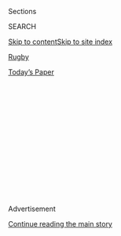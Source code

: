 <div id="app">

<div>

<div>

<div>

<div class="NYTAppHideMasthead css-1q2w90k e1suatyy0">

<div class="section css-ui9rw0 e1suatyy2">

<div class="css-eph4ug er09x8g0">

<div class="css-6n7j50">

</div>

<span class="css-1dv1kvn">Sections</span>

<div class="css-10488qs">

<span class="css-1dv1kvn">SEARCH</span>

</div>

[Skip to content](#site-content)[Skip to site
index](#site-index)

</div>

<div id="masthead-section-label" class="css-1wr3we4 eaxe0e00">

[Rugby](https://www.nytimes3xbfgragh.onion/section/sports/rugby)

</div>

<div class="css-10698na e1huz5gh0">

</div>

</div>

<div id="masthead-bar-one" class="section hasLinks css-15hmgas e1csuq9d3">

<div class="css-uqyvli e1csuq9d0">

</div>

<div class="css-1uqjmks e1csuq9d1">

</div>

<div class="css-9e9ivx">

[](https://myaccount.nytimes3xbfgragh.onion/auth/login?response_type=cookie&client_id=vi)

</div>

<div class="css-1bvtpon e1csuq9d2">

[Today’s
Paper](https://www.nytimes3xbfgragh.onion/section/todayspaper)

</div>

</div>

</div>

</div>

<div data-aria-hidden="false">

<div id="site-content" data-role="main">

<div>

<div class="css-1aor85t" style="opacity:0.000000001;z-index:-1;visibility:hidden">

<div class="css-1hqnpie">

<div class="css-epjblv">

<span class="css-17xtcya">[Rugby](/section/sports/rugby)</span><span class="css-x15j1o">|</span><span class="css-fwqvlz">Chester
Williams, Rugby Champion Who Signaled Apartheid’s Defeat, Dies at
49</span>

</div>

<div class="css-k008qs">

<div class="css-1iwv8en">

<span class="css-18z7m18"></span>

<div>

</div>

</div>

<span class="css-1n6z4y">https://nyti.ms/2I4CPBq</span>

<div class="css-1705lsu">

<div class="css-4xjgmj">

<div class="css-4skfbu" data-role="toolbar" data-aria-label="Social Media Share buttons, Save button, and Comments Panel with current comment count" data-testid="share-tools">

  - 
  - 
  - 
  - 
    
    <div class="css-6n7j50">
    
    </div>

  - 

</div>

</div>

</div>

</div>

</div>

</div>

<div class="css-13pd83m">

</div>

<div id="top-wrapper" class="css-1sy8kpn">

<div id="top-slug" class="css-l9onyx">

Advertisement

</div>

[Continue reading the main
story](#after-top)

<div class="ad top-wrapper" style="text-align:center;height:100%;display:block;min-height:250px">

<div id="top" class="place-ad" data-position="top" data-size-key="top">

</div>

</div>

<div id="after-top">

</div>

</div>

<div>

<div id="sponsor-wrapper" class="css-1hyfx7x">

<div id="sponsor-slug" class="css-19vbshk">

Supported by

</div>

[Continue reading the main
story](#after-sponsor)

<div id="sponsor" class="ad sponsor-wrapper" style="text-align:center;height:100%;display:block">

</div>

<div id="after-sponsor">

</div>

</div>

<div class="css-186x18t">

</div>

<div class="css-1vkm6nb ehdk2mb0">

# Chester Williams, Rugby Champion Who Signaled Apartheid’s Defeat, Dies at 49

</div>

Williams was the only nonwhite on the Springboks when it won the 1995
World Cup and was embraced by Nelson Mandela in a message of
reconciliation.

<div class="css-79elbk" data-testid="photoviewer-wrapper">

<div class="css-z3e15g" data-testid="photoviewer-wrapper-hidden">

</div>

<div class="css-1a48zt4 ehw59r15" data-testid="photoviewer-children">

![<span class="css-16f3y1r e13ogyst0" data-aria-hidden="true">Chester
Williams in a test match against Argentina in 2000 in Buenos Aires. His
presence on South Africa’s historically white championship team in the
1995 World Cup was viewed as a sign of historic reconciliation after the
end of
apartheid.</span><span class="css-cnj6d5 e1z0qqy90" itemprop="copyrightHolder"><span class="css-1ly73wi e1tej78p0">Credit...</span><span><span>Fabian
Gredillas/Agence France-Presse — Getty
Images</span></span></span>](https://static01.graylady3jvrrxbe.onion/images/2019/09/13/obituaries/10Williams1/merlin_160336356_8e0bdcbb-8432-439c-a79c-7dd85ad11c76-articleLarge.jpg?quality=75&auto=webp&disable=upscale)

</div>

</div>

<div class="css-18e8msd">

<div class="css-vp77d3 epjyd6m0">

<div class="css-1baulvz">

By <span class="css-1baulvz last-byline" itemprop="name">Huw
Richards</span>

</div>

</div>

  - 
    
    <div class="css-ld3wwf e16638kd2">
    
    Sept. 12,
    2019
    
    </div>

  - 
    
    <div class="css-4xjgmj">
    
    <div class="css-d8bdto" data-role="toolbar" data-aria-label="Social Media Share buttons, Save button, and Comments Panel with current comment count" data-testid="share-tools">
    
      - 
      - 
      - 
      - 
        
        <div class="css-6n7j50">
        
        </div>
    
      - 
    
    </div>
    
    </div>

</div>

</div>

<div class="section meteredContent css-1r7ky0e" name="articleBody" itemprop="articleBody">

<div class="css-1fanzo5 StoryBodyCompanionColumn">

<div class="css-53u6y8">

Chester Williams, the only nonwhite player on the South Africa rugby
team that won the Rugby Union World Cup in 1995, a victory on home soil
that marked a historic moment of reconciliation just a year after
apartheid fell, died on Sept. 6 in Cape Town. He was 49.

[South African Rugby](https://www.sarugby.co.za/), the sport’s governing
body in that country, said the cause was a heart attack.

Williams, who was classified as colored in South Africa’s system of
racial divisions, was an important presence in the 1995 tournament
because his team, the Springboks, had historically been white, playing
the sport most cherished by the Afrikaners, the dominant political group
under apartheid.

More significantly, [Nelson
Mandela,](https://www.nytimes3xbfgragh.onion/2013/12/06/world/africa/nelson-mandela_obit.html)
who had taken office as South Africa’s first democratically elected
president a year earlier, had embraced the Springboks — long a symbol of
repression to most nonwhites — signaling that there was a place for
white South Africans in the new order.

Mandela attended the final match wearing a Springbok jersey with the No.
6, the number worn by the team’s captain, Francois Pienaar.

</div>

</div>

<div class="css-1fanzo5 StoryBodyCompanionColumn">

<div class="css-53u6y8">

Photographs of Mandela presenting the trophy to Pienaar after a 15-12
extra-time victory over the favored New Zealand, and of Williams smiling
among his white teammates, flew around the world as images of a
rehabilitated nation. The moment inspired the [Clint Eastwood film
“Invictus”](https://www.nytimes3xbfgragh.onion/2009/12/06/movies/06invictus.html)
(2009), on which Williams worked as an adviser.

Williams, a powerful winger, was initially kept out of the tournament
because of injury, leaving South Africa with an all-white squad. But the
suspension of another wing, Pieter Hendricks, after an epic brawl during
a game against Canada, paved the way for a healed Williams to return.

Williams rose to the occasion. In the quarterfinal against Samoa, he
became the first South African to score four tries (rugby’s touchdown)
in an international match. He also played a key defensive role in the
team’s winning exhaustingly tight contests against France and New
Zealand.

In most any other society, Williams would have been recognized as a
member of sports royalty. He was born on Aug. 8, 1970, in Paarl, about
40 miles east of Cape Town, one of five children of Wilfred and Julene
Williams. Wilfred Williams played for the national team of the South
African Rugby Federation, a nonwhite apartheid-era league, from 1969 to
1981. Julene Williams’s brother Adam Dombas was captain of the
federation team in 1971. And Wilfred’s younger brother Avril became in
1984 the second nonwhite player to join the Springboks.

Chester Williams was selected for a nonsegregated [Western Province
Schools Rugby](http://www.wpschoolrugby.co.za/) team and played
alongside Avril for the powerful Defence club while working for the
South African navy and then the army — jobs that involved a two-hour
commute by train each way from his home in a township. He would usually
have to stand in segregated cars.

</div>

</div>

<div class="css-1fanzo5 StoryBodyCompanionColumn">

<div class="css-53u6y8">

Thickset at 5-foot-9 and 180 pounds, he had the speed, skills and smarts
needed by a winger, a position whose best practitioners are both regular
scorers and strong defenders. After joining the Western Province rugby
union team in 1991, he became so popular that one administrator jokingly
suggested renaming its venerable Newlands Stadium in Cape Town
“Chesterfield.”

He made the Springboks squad in 1993, scoring a try in his first
international match, against Argentina in Buenos Aires, and became a
regular in 1994, scoring in four consecutive matches.

Williams had been quiet, undemonstrative and uncomplaining in his
playing days, so the rugby world was all the more surprised when, in a
2002 autobiography, he told of how he had experienced ugly moments. In
one instance a teammate used a racist slur and told him: “Why do you
want to play our game? You know you can’t play it.”

Williams’s personal circumstances improved when Rugby Union was
professionalized after the 1995 World Cup, allowing him to be paid. Two
tries in a match against England that November took his career total to
13, putting him second on the Springboks all-time list.

But the rest of his career was clouded by persistent knee injuries and
disillusionment. When he was left off the 1999 World Cup team, he said,
he was told it was because Springboks had fulfilled its racial quotas,
demonstrating to him that a belief in white superiority remained
ingrained.

He retired from the South Africa team in 2000 with totals of 27 matches
and 14 tries in international matches.

</div>

</div>

<div class="css-1fanzo5 StoryBodyCompanionColumn">

<div class="css-53u6y8">

His survivors include his wife, Maria; their twins, Matthew and Chloe;
and a stepson, Ryan.

</div>

</div>

<div class="css-79elbk" data-testid="photoviewer-wrapper">

<div class="css-z3e15g" data-testid="photoviewer-wrapper-hidden">

</div>

<div class="css-1a48zt4 ehw59r15" data-testid="photoviewer-children">

![<span class="css-16f3y1r e13ogyst0" data-aria-hidden="true">Williams
playing against New Zealand during the 1995 World Cup final in
Johannesburg. He remembered one white teammate asking him: “Why do you
want to play our game? You know you can’t play
it.”</span><span class="css-cnj6d5 e1z0qqy90" itemprop="copyrightHolder"><span class="css-1ly73wi e1tej78p0">Credit...</span><span>Philip
Littleton/Agence France-Presse — Getty
Images</span></span>](https://static01.graylady3jvrrxbe.onion/images/2019/09/10/obituaries/10Williams2/merlin_160345326_87b14ff3-7de2-4efa-bc44-ed98c546f118-articleLarge.jpg?quality=75&auto=webp&disable=upscale)

</div>

</div>

<div class="css-1fanzo5 StoryBodyCompanionColumn">

<div class="css-53u6y8">

Williams later moved into coaching, most recently taking charge of the
Ugandan and Tunisian national teams. Since 2017 he had been director of
rugby at the University of the Western Cape, a historically nonwhite
institution near Cape Town.

In 2014 he established the Chester Williams Foundation, a children’s
charity, and recently introduced Chester’s IPA and Chester’s Lager, the
only South African beers to be on sale at this year’s World Cup, which
begins on Sept. 20 in Japan.

Williams is the fourth member of the storied 1995 team [to die in recent
years](https://www.nytimes3xbfgragh.onion/2017/02/07/sports/rugby/joost-van-der-westhuizen-dead-south-africa-rugby.html).
“Not you too, Chester?” President Cyril Ramaphosa of South Africa wrote
on Twitter. “Your impact both on and off the field in forging unity
amongst all South Africans remains your greatest legacy.”

</div>

</div>

<div class="css-cfo9c3">

</div>

</div>

<div>

</div>

<div>

</div>

<div>

</div>

<div>

<div id="bottom-wrapper" class="css-1ede5it">

<div id="bottom-slug" class="css-l9onyx">

Advertisement

</div>

[Continue reading the main
story](#after-bottom)

<div id="bottom" class="ad bottom-wrapper" style="text-align:center;height:100%;display:block;min-height:90px">

</div>

<div id="after-bottom">

</div>

</div>

</div>

</div>

</div>

## Site Index

<div>

</div>

## Site Information Navigation

  - [© <span>2020</span> <span>The New York Times
    Company</span>](https://help.nytimes3xbfgragh.onion/hc/en-us/articles/115014792127-Copyright-notice)

<!-- end list -->

  - [NYTCo](https://www.nytco.com/)
  - [Contact
    Us](https://help.nytimes3xbfgragh.onion/hc/en-us/articles/115015385887-Contact-Us)
  - [Work with us](https://www.nytco.com/careers/)
  - [Advertise](https://nytmediakit.com/)
  - [T Brand Studio](http://www.tbrandstudio.com/)
  - [Your Ad
    Choices](https://www.nytimes3xbfgragh.onion/privacy/cookie-policy#how-do-i-manage-trackers)
  - [Privacy](https://www.nytimes3xbfgragh.onion/privacy)
  - [Terms of
    Service](https://help.nytimes3xbfgragh.onion/hc/en-us/articles/115014893428-Terms-of-service)
  - [Terms of
    Sale](https://help.nytimes3xbfgragh.onion/hc/en-us/articles/115014893968-Terms-of-sale)
  - [Site
    Map](https://spiderbites.nytimes3xbfgragh.onion)
  - [Help](https://help.nytimes3xbfgragh.onion/hc/en-us)
  - [Subscriptions](https://www.nytimes3xbfgragh.onion/subscription?campaignId=37WXW)

</div>

</div>

</div>

</div>
